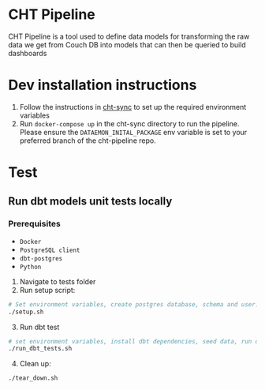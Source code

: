 CHT Pipeline
========================

CHT Pipeline is a tool used to define data models for transforming the raw data we get from Couch DB into models that can then be queried to build dashboards

# Dev installation instructions

1. Follow the instructions in [cht-sync](https://github.com/medic/cht-sync) to set up the required environment variables
1. Run `docker-compose up` in the cht-sync directory to run the pipeline. Please ensure the `DATAEMON_INITAL_PACKAGE` env variable is set to your preferred branch of the cht-pipeline repo.

# Test
## Run dbt models unit tests locally
### Prerequisites

- `Docker`
- `PostgreSQL client`
- `dbt-postgres`
- `Python`

1. Navigate to tests folder
2. Run setup script:

```sh
# Set environment variables, create postgres database, schema and user:
./setup.sh
```

3. Run dbt test

```sh
# set environment variables, install dbt dependencies, seed data, run dbt, run test
./run_dbt_tests.sh
```

4. Clean up:
```sh
./tear_down.sh
```
